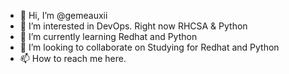 - 👋 Hi, I’m @gemeauxii
- 👀 I’m interested in DevOps. Right now RHCSA & Python
- 🌱 I’m currently learning Redhat and Python
- 💞️ I’m looking to collaborate on Studying for Redhat and Python
- 📫 How to reach me here.

<!---
gemeauxii/gemeauxii is a ✨ special ✨ repository because its `README.md` (this file) appears on your GitHub profile.
You can click the Preview link to take a look at your changes.
--->
